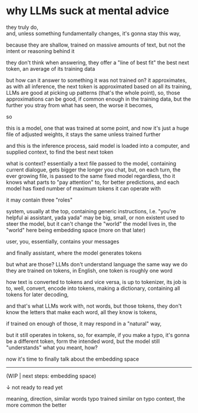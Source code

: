 

# why LLMs suck at mental advice

they truly do, <br>
and, 
unless something fundamentally changes,
it's gonna stay this way,

because they are shallow,
trained on massive amounts of text, 
but not the intent or reasoning behind it

they don't think when answering,
they offer a "line of best fit"
the best next token,
an average of its training data

but how can it answer to something it was not trained on?
it approximates,
as with all inference,
the next token is approximated based on all its training,
LLMs are good at picking up patterns
(that's the whole point),
so, those approximations can be good,
if common enough in the training data,
but the further you stray from what has seen, the worse it becomes,


so

this is a model,
one that was trained at some point,
and now it's just a huge file of adjusted weights,
it stays the same unless trained further

and this is the inference process,
said model is loaded into a computer,
and supplied context, to find the best next token

what is context?
essentially a text file passed to the model,
containing current dialogue, 
gets bigger the longer you chat, 
but, on each turn, the ever growing file,
is passed to the same fixed model regardless,
tho it knows what parts to "pay attention" to,
for better predictions,
and each model has fixed number of maximum tokens it can operate with

it may contain three "roles"

system,
usually at the top, 
containing generic instructions,
I.e. "you're helpful ai assistant, yada yada"
may be big, small, or non existent
used to steer the model,
but it can't change the "world" the model lives in,
the "world" here being embedding space 
(more on that later)

user,
you, essentially,
contains your messages

and finally
assistant,
where the model generates tokens

but what are those?
LLMs don't understand language the same way we do
they are trained on tokens,
in English,
one token is roughly one word

how text is converted to tokens and vice versa,
is up to tokenizer,
its job is to, well, convert, encode into tokens,
making a dictionary, 
containing all tokens for later decoding,

and that's what LLMs work with, 
not words, but those tokens,
they don't know the letters that make each word,
all they know is tokens,

if trained on enough of those, 
it may respond in a "natural" way,

but it still operates in tokens,
so, for example,
if you make a typo, 
it's gonna be a different token,
form the intended word,
but the model still "understands" what you meant,
how?

now it's time to finally talk about the embedding space

--- 
(WIP | next steps: embedding space)

↓ not ready to read yet

meaning, direction, similar words
typo trained similar on typo context, 
the more common the better
